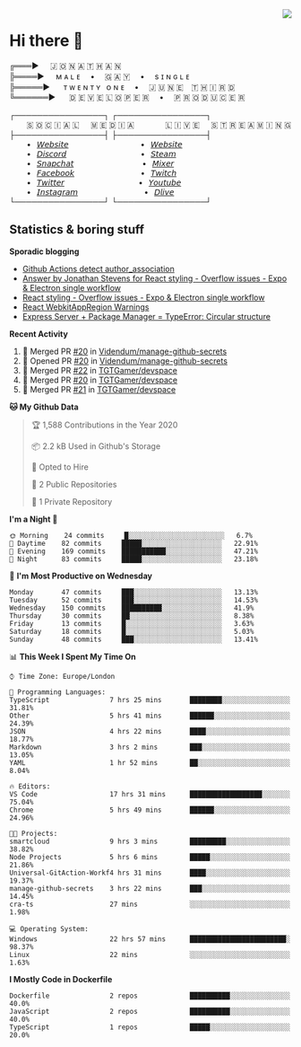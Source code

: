 <img align="right" href="https://spotify-github-profile.vercel.app/api/view?uid=21xc6lko2t6sn466piiwtnhuq&redirect=true" src="https://spotify-github-profile.vercel.app/api/view?uid=21xc6lko2t6sn466piiwtnhuq&cover_image=true">

# Hi there 👋

╔═══►⠀⠀🇯 🇴 🇳 🇦 🇹 🇭 🇦 🇳\
╠════►⠀⠀ᴍ ᴀ ʟ ᴇ ⠀ • ⠀ 🇬 🇦 🇾 ⠀ • ⠀ s ɪ ɴ ɢ ʟ ᴇ\
╠═════►⠀⠀ ᴛ ᴡ ᴇ ɴ ᴛ ʏ⠀ᴏ ɴ ᴇ ⠀ • ⠀ 🇯 🇺 🇳 🇪 ⠀🇹 🇭 🇮 🇷 🇩\
╚══════►⠀⠀ 🇩 🇪 🇻 🇪 🇱 🇴 🇵 🇪 🇷 ⠀ • ⠀ 🇵 🇷 🇴 🇩 🇺 🇨 🇪 🇷

┌────────────────┐ ┌────────────────┐\
⠀⠀⠀🇸 🇴 🇨 🇮 🇦 🇱⠀⠀🇲 🇪 🇩 🇮 🇦⠀⠀⠀ ⠀⠀🇱 🇮 🇻 🇪⠀⠀🇸 🇹 🇷 🇪 🇦 🇲 🇮 🇳 🇬\
├────────────────┤ ├────────────────┤\
⠀⠀⠀•⠀[𝘞𝘦𝘣𝘴𝘪𝘵𝘦](https://tgtgamer.live/) ⠀⠀⠀ ⠀⠀⠀ ⠀⠀⠀ ⠀⠀•⠀[𝘞𝘦𝘣𝘴𝘪𝘵𝘦](https://tgtgamer.live/)\
⠀⠀⠀•⠀[𝘋𝘪𝘴𝘤𝘰𝘳𝘥](https://discord.com/invite/P5DwgzN) ⠀⠀⠀ ⠀⠀⠀ ⠀⠀⠀ ⠀⠀ •⠀[𝘚𝘵𝘦𝘢𝘮](https://steamcommunity.com/broadcast/watch/76561198043223313)\
⠀⠀⠀•⠀[𝘚𝘯𝘢𝘱𝘤𝘩𝘢𝘵](https://snapchat.com/add/tgtgamer) ⠀⠀⠀ ⠀⠀⠀ ⠀⠀⠀ ⠀ •⠀[𝘔𝘪𝘹𝘦𝘳](https://mixer.com/tgtgamer)\
⠀⠀⠀•⠀[𝘍𝘢𝘤𝘦𝘣𝘰𝘰𝘬](https://fb.me/jonathan.stevens.144) ⠀⠀⠀ ⠀⠀⠀ ⠀⠀⠀ ⠀•⠀[𝘛𝘸𝘪𝘵𝘤𝘩](https://www.twitch.tv/tgtgamer)\
⠀⠀⠀•⠀[𝘛𝘸𝘪𝘵𝘵𝘦𝘳](https://twitter.com/tgtgamer) ⠀⠀⠀ ⠀⠀⠀ ⠀⠀⠀ ⠀⠀ •⠀[𝘠𝘰𝘶𝘵𝘶𝘣𝘦](https://www.youtube.com/channel/UCmMsdBHE1inAoY72o2ZuEqg/live)\
⠀⠀⠀•⠀[𝘐𝘯𝘴𝘵𝘢𝘨𝘳𝘢𝘮](https://www.instagram.com/tgtgamer) ⠀⠀⠀ ⠀⠀⠀ ⠀⠀⠀ ⠀•⠀[𝘋𝘭𝘪𝘷𝘦](https://dlive.tv/TGTGamer)\
└────────────────┘ └────────────────┘

## Statistics & boring stuff

**Sporadic blogging**

<!-- BLOG-POST-LIST:START -->
- [Github Actions detect author_association](https://stackoverflow.com/questions/63188674/github-actions-detect-author-association)
- [Answer by Jonathan Stevens for React styling - Overflow issues - Expo & Electron single workflow](https://stackoverflow.com/questions/59939824/react-styling-overflow-issues-expo-electron-single-workflow/59941715#59941715)
- [React styling - Overflow issues - Expo & Electron single workflow](https://stackoverflow.com/questions/59939824/react-styling-overflow-issues-expo-electron-single-workflow)
- [React WebkitAppRegion Warnings](https://stackoverflow.com/questions/59870837/react-webkitappregion-warnings)
- [Express Server + Package Manager = TypeError: Circular structure](https://stackoverflow.com/questions/59830288/express-server-package-manager-typeerror-circular-structure)
<!-- BLOG-POST-LIST:END -->

**Recent Activity**

<!--START_SECTION:activity-->
1. 🎉 Merged PR [#20](https://github.com//Videndum/manage-github-secrets/pull/20) in [Videndum/manage-github-secrets](https://github.com//Videndum/manage-github-secrets)
2. 💪 Opened PR [#20](https://github.com//Videndum/manage-github-secrets/pull/20) in [Videndum/manage-github-secrets](https://github.com//Videndum/manage-github-secrets)
3. 🎉 Merged PR [#22](https://github.com//TGTGamer/devspace/pull/22) in [TGTGamer/devspace](https://github.com//TGTGamer/devspace)
4. 🎉 Merged PR [#20](https://github.com//TGTGamer/devspace/pull/20) in [TGTGamer/devspace](https://github.com//TGTGamer/devspace)
5. 🎉 Merged PR [#21](https://github.com//TGTGamer/devspace/pull/21) in [TGTGamer/devspace](https://github.com//TGTGamer/devspace)
<!--END_SECTION:activity-->

<!--START_SECTION:waka-->
**🐱 My Github Data** 

> 🏆 1,588 Contributions in the Year 2020
 > 
> 📦 2.2 kB Used in Github's Storage 
 > 
> 💼 Opted to Hire
 > 
> 📜 2 Public Repositories
 > 
> 🔑 1 Private Repository 
 > 
**I'm a Night 🦉** 

```text
🌞 Morning    24 commits     █░░░░░░░░░░░░░░░░░░░░░░░░   6.7% 
🌆 Daytime    82 commits     █████░░░░░░░░░░░░░░░░░░░░   22.91% 
🌃 Evening    169 commits    ███████████░░░░░░░░░░░░░░   47.21% 
🌙 Night      83 commits     █████░░░░░░░░░░░░░░░░░░░░   23.18%

```
📅 **I'm Most Productive on Wednesday** 

```text
Monday       47 commits     ███░░░░░░░░░░░░░░░░░░░░░░   13.13% 
Tuesday      52 commits     ███░░░░░░░░░░░░░░░░░░░░░░   14.53% 
Wednesday    150 commits    ██████████░░░░░░░░░░░░░░░   41.9% 
Thursday     30 commits     ██░░░░░░░░░░░░░░░░░░░░░░░   8.38% 
Friday       13 commits     █░░░░░░░░░░░░░░░░░░░░░░░░   3.63% 
Saturday     18 commits     █░░░░░░░░░░░░░░░░░░░░░░░░   5.03% 
Sunday       48 commits     ███░░░░░░░░░░░░░░░░░░░░░░   13.41%

```


📊 **This Week I Spent My Time On** 

```text
⌚︎ Time Zone: Europe/London

💬 Programming Languages: 
TypeScript               7 hrs 25 mins       ████████░░░░░░░░░░░░░░░░░   31.81% 
Other                    5 hrs 41 mins       ██████░░░░░░░░░░░░░░░░░░░   24.39% 
JSON                     4 hrs 22 mins       ████░░░░░░░░░░░░░░░░░░░░░   18.77% 
Markdown                 3 hrs 2 mins        ███░░░░░░░░░░░░░░░░░░░░░░   13.05% 
YAML                     1 hr 52 mins        ██░░░░░░░░░░░░░░░░░░░░░░░   8.04%

🔥 Editors: 
VS Code                  17 hrs 31 mins      ██████████████████░░░░░░░   75.04% 
Chrome                   5 hrs 49 mins       ██████░░░░░░░░░░░░░░░░░░░   24.96%

🐱‍💻 Projects: 
smartcloud               9 hrs 3 mins        █████████░░░░░░░░░░░░░░░░   38.82% 
Node Projects            5 hrs 6 mins        █████░░░░░░░░░░░░░░░░░░░░   21.86% 
Universal-GitAction-Workf4 hrs 31 mins       ████░░░░░░░░░░░░░░░░░░░░░   19.37% 
manage-github-secrets    3 hrs 22 mins       ███░░░░░░░░░░░░░░░░░░░░░░   14.45% 
cra-ts                   27 mins             ░░░░░░░░░░░░░░░░░░░░░░░░░   1.98%

💻 Operating System: 
Windows                  22 hrs 57 mins      ████████████████████████░   98.37% 
Linux                    22 mins             ░░░░░░░░░░░░░░░░░░░░░░░░░   1.63%

```

**I Mostly Code in Dockerfile** 

```text
Dockerfile               2 repos             ██████████░░░░░░░░░░░░░░░   40.0% 
JavaScript               2 repos             ██████████░░░░░░░░░░░░░░░   40.0% 
TypeScript               1 repos             █████░░░░░░░░░░░░░░░░░░░░   20.0%

```



<!--END_SECTION:waka-->
